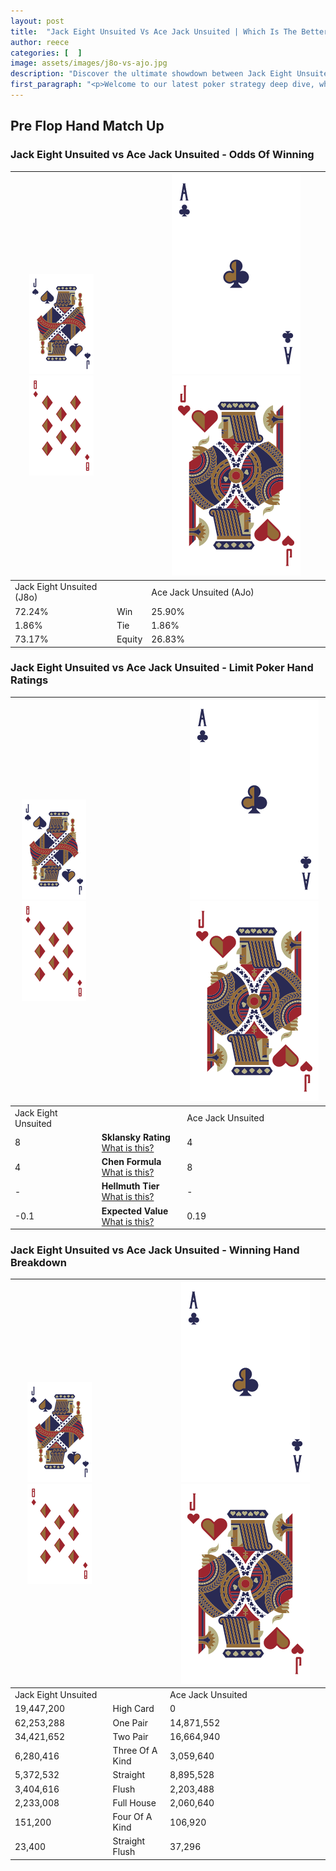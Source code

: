 ```yaml
---
layout: post
title:  "Jack Eight Unsuited Vs Ace Jack Unsuited | Which Is The Better Hand In Poker? A Complete Guide"
author: reece
categories: [  ]
image: assets/images/j8o-vs-ajo.jpg
description: "Discover the ultimate showdown between Jack Eight Unsuited and Ace Jack Unsuited in poker! Uncover the odds, strategies, and scenarios where one hand triumphs over the other. Get ready to up your poker game with this thrilling analysis."
first_paragraph: "<p>Welcome to our latest poker strategy deep dive, where we're pitting two distinct hands against each other in a high-stakes showdown: Jack Eight Unsuited vs Ace Jack Unsuited.</p><p>In the dynamic world of poker, every decision counts, and knowing which hand holds the upper hand is key to your success at the table.</p><p>In this article, we'll dissect these two hands, explore the scenarios where one dominates the other, and equip you with the knowledge to make strategic choices that can tip the odds in your favor.</p><p>Get ready to unravel the intriguing dynamics of these poker hands and elevate your game to new heights.</p>"
---
```




[comment]: # (sp0)

## Pre Flop Hand Match Up

<div class="table hand-ratings" markdown="1"> 



### Jack Eight Unsuited vs Ace Jack Unsuited - Odds Of Winning


    
| ![image info](assets/images/hand1/J.png) ![image info](assets/images/hand1/8o.png) |  | ![image info](assets/images/hand2/A.png) ![image info](assets/images/hand2/Jo.png) |
| -------- | -------- | -------- |
| Jack Eight Unsuited (J8o) |  | Ace Jack Unsuited (AJo) |
| 72.24% | Win | 25.90% |
| 1.86% | Tie | 1.86% |
| 73.17% | Equity | 26.83% |




[comment]: # (sp1)



### Jack Eight Unsuited vs Ace Jack Unsuited - Limit Poker Hand Ratings


    
| ![image info](assets/images/hand1/J.png) ![image info](assets/images/hand1/8o.png) |  | ![image info](assets/images/hand2/A.png) ![image info](assets/images/hand2/Jo.png) |
| -------- | -------- | -------- |
| Jack Eight Unsuited |  | Ace Jack Unsuited |
| 8 | **Sklansky Rating** [What is this?](/sklansky-rating-explained) | 4 |
| 4 | **Chen Formula** [What is this?](/chen-formula-explained) | 8 |
| - | **Hellmuth Tier** [What is this?](/Hellmuth-tier-explained) | - |
| -0.1 | **Expected Value** [What is this?](/expected-value-explained) | 0.19 |




[comment]: # (sp2)



### Jack Eight Unsuited vs Ace Jack Unsuited - Winning Hand Breakdown


    
| ![image info](assets/images/hand1/J.png) ![image info](assets/images/hand1/8o.png) |  | ![image info](assets/images/hand2/A.png) ![image info](assets/images/hand2/Jo.png) |
| -------- | -------- | -------- |
| Jack Eight Unsuited |  | Ace Jack Unsuited |
| 19,447,200 | High Card | 0 |
| 62,253,288 | One Pair | 14,871,552 |
| 34,421,652 | Two Pair | 16,664,940 |
| 6,280,416 | Three Of A Kind | 3,059,640 |
| 5,372,532 | Straight | 8,895,528 |
| 3,404,616 | Flush | 2,203,488 |
| 2,233,008 | Full House | 2,060,640 |
| 151,200 | Four Of A Kind | 106,920 |
| 23,400 | Straight Flush | 37,296 |




[comment]: # (sp3)



</div>

[comment]: # (sp4)



[comment]: # (sp5)


